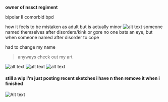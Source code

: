 **owner of nssct regiment**

bipolar II comorbid bpd

how it feels to be mistaken as adult but is actually minor
![alt text](https://files.catbox.moe/rmo9a0.jpg)
someone named themselves after disorders/kink or gxre no one bats an eye, but when someone named after disorder to cope

had to change my name

> anyways check out my art

![alt text](https://files.catbox.moe/p3im38.png)
![alt text](https://files.catbox.moe/d80ahu.jpg)
![alt text](https://files.catbox.moe/n75jco.png)
#### still a wip I'm just posting recent sketches i have n then remove it when i finished
![Alt text](https://files.catbox.moe/ztam00.jpg)
